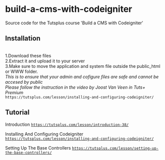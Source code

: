 build-a-cms-with-codeigniter
============================

Source code for the Tutsplus course 'Build a CMS with Codeigniter'


<h2>Installation</h2><br/>
1.Download these files<br/>
2.Extract it and upload it to your server<br/>
3.Make sure to move the application and system file outside the public_html or WWW folder.<br/>
<i>This is to ensure that your admin and cofigure files are safe and cannot be accesed by public</i><br/>
<i>Please follow the instruction in the video by Joost Van Veen in Tuts+ Premium</i><br/>
<code>https://tutsplus.com/lesson/installing-and-configuring-codeigniter/</code>

<h2>Tutorial</h2>

Introduction
<code>https://tutsplus.com/lesson/introduction-38/</code>

Installing And Configuring Codeigniter
<code>https://tutsplus.com/lesson/installing-and-configuring-codeigniter/</code>

Setting Up The Base Controllers 
<code>https://tutsplus.com/lesson/setting-up-the-base-controllers/</code>

